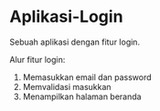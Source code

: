 # Aplikasi-Login
Sebuah aplikasi dengan fitur login.

Alur fitur login:
1. Memasukkan email dan password
2. Memvalidasi masukkan
3. Menampilkan halaman beranda
